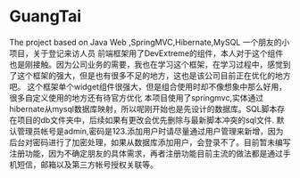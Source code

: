 # GuangTai
The project based on Java Web ,SpringMVC,Hibernate,MySQL
一个朋友的小项目，关于登记来访人员
前端框架用了DevExtreme的组件，本人对于这个组件也是刚接触。因为公司业务的需要，我也在学习这个框架，在学习过程中，感觉到了这个框架的强大，但是也有很多不足的地方，这也是该公司目前正在优化的地方吧。
这个框架单个widget组件很强大，但是组合使用时却不像想象中那么好用，很多自定义使用的地方还有待官方优化
本项目使用了springmvc,实体通过hibernate从mysql数据库映射，所以呢刚开始也是先设计的数据库。SQL脚本存在项目的db文件夹中，后续如果有更改会优先删除与最新脚本冲突的sql文件.
默认管理员帐号是admin,密码是123.添加用户时请尽量通过用户管理来新增，因为后台对密码进行了加密处理，如果从数据库添加用户，会登录不了。目前暂未编写注册功能，因为不确定朋友的具体需求，再者注册功能目前主流的做法都是通过手机短信，邮箱以及第三方帐号授权关联等。
